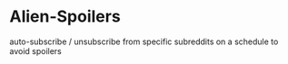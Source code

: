 Alien-Spoilers
==============

auto-subscribe / unsubscribe from specific subreddits on a schedule to avoid spoilers
